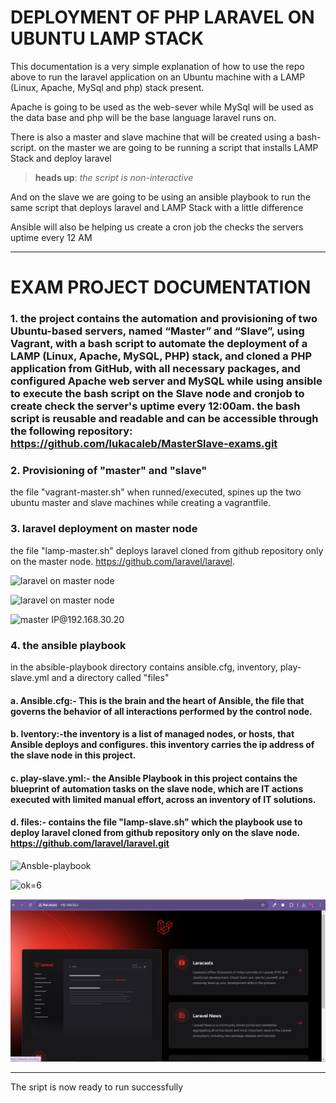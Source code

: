 # DEPLOYMENT OF PHP LARAVEL ON UBUNTU LAMP STACK 


This documentation is a very simple explanation of how to use the repo above to run the laravel application on an Ubuntu machine with a LAMP (Linux, Apache, MySql and php) stack  present.

Apache is going to be used as the web-sever while MySql will be used as the data base and php will be the base language laravel runs on.

There is also a master and slave machine that will be created using a bash-script. on the master we are going to be running a script that installs LAMP Stack and deploy laravel 

> **heads up**: *the script is non-interactive*

And on the slave we are going to be using an ansible playbook to run the same script that deploys laravel and LAMP Stack with a little difference 

Ansible will also be helping us create a cron job the checks the servers uptime every 12 AM

---
# EXAM PROJECT DOCUMENTATION 
### 1. the project contains the automation and provisioning of two Ubuntu-based servers, named “Master” and “Slave”, using Vagrant, with a bash script to automate the deployment of a LAMP (Linux, Apache, MySQL, PHP) stack, and cloned a PHP application from GitHub, with all necessary packages, and configured Apache web server and MySQL while using ansible to execute the bash script on the Slave node and cronjob to create check the server's uptime every 12:00am. the bash script is reusable and readable and can be accessible through the following repository: https://github.com/lukacaleb/MasterSlave-exams.git

### 2. Provisioning of "master" and "slave"
the file "vagrant-master.sh" when runned/executed, spines up the two ubuntu master and slave machines while creating a vagrantfile.


### 3. laravel deployment on master node
the file "lamp-master.sh" deploys laravel cloned from github repository only on the master node. https://github.com/laravel/laravel.

![laravel on master node](<snapshorts/successfuly install laravel and all dependencies.PNG>)


![laravel on master node](<snapshorts/laravel successfuly installed.PNG>)

![master IP@192.168.30.20](<snapshorts/laravel page with master ip adress.PNG>)


### 4. the ansible playbook
in the absible-playbook directory contains ansible.cfg, inventory, play-slave.yml and a directory called "files"
#### a. Ansible.cfg:- This is the brain and the heart of Ansible, the file that governs the behavior of all interactions performed by the control node.

#### b. Iventory:-the inventory is a list of managed nodes, or hosts, that Ansible deploys and configures. this inventory carries the ip address of the slave node in this project.

#### c. play-slave.yml:- the Ansible Playbook in this project contains the blueprint of automation tasks on the slave node, which are IT actions executed with limited manual effort, across an inventory of IT solutions.

#### d. files:- contains the file "lamp-slave.sh" which the playbook use to deploy laravel cloned from github repository only on the slave node. https://github.com/laravel/laravel.git


![Ansble-playbook](<snapshorts/installations of ansible playbook to slave.PNG>)

![ok=6](<snapshorts/continuation of ansible play book to slave.PNG>)

![Slave IP@192.168.30.21](<snapshots/laravel-slave.png>)

---
The sript is now ready to run successfully


